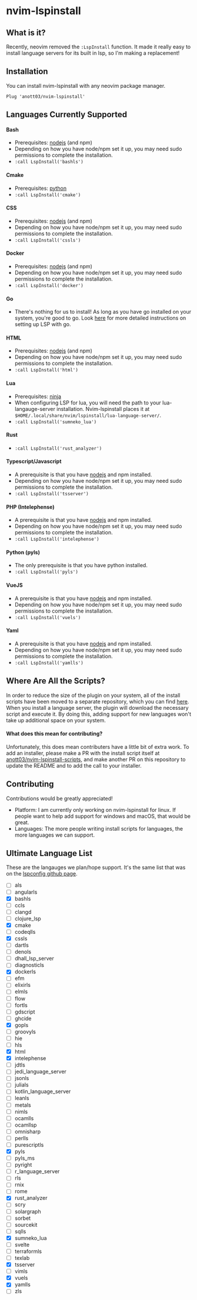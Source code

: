 # nvim-lspinstall
## What is it?
Recently, neovim removed the `:LspInstall` function. It made it really easy to install language servers for its built in lsp, so I'm making a replacement!
## Installation
You can install nvim-lspinstall with any neovim package manager.
```vim
Plug 'anott03/nvim-lspinstall'
```
## Languages Currently Supported
#### Bash
- Prerequisites: [nodejs](https://nodejs.org) (and npm)
- Depending on how you have node/npm set it up, you may need sudo permissions to complete the installation.
- `:call LspInstall('bashls')`
#### Cmake
- Prerequisites: [python](https://www.python.org/)
- `:call LspInstall('cmake')`
#### CSS
- Prerequisites: [nodejs](https://nodejs.org) (and npm)
- Depending on how you have node/npm set it up, you may need sudo permissions to complete the installation.
- `:call LspInstall('cssls')`
#### Docker
- Prerequisites: [nodejs](https://nodejs.org) (and npm)
- Depending on how you have node/npm set it up, you may need sudo permissions to complete the installation.
- `:call LspInstall('docker')`
#### Go
- There's nothing for us to install! As long as you have go installed on your system, you're good to go. Look [here](https://github.com/golang/tools/blob/master/gopls/doc/vim.md) for more detailed instructions on setting up LSP with go.
#### HTML
- Prerequisites: [nodejs](https://nodejs.org) (and npm)
- Depending on how you have node/npm set it up, you may need sudo permissions to complete the installation.
- `:call LspInstall('html')`
#### Lua
- Prerequisites: [ninja](https://github.com/ninja-build/ninja/wiki/Pre-built-Ninja-packages)
- When configuring LSP for lua, you will need the path to your lua-langauge-server installation. Nvim-lspinstall places it at `$HOME/.local/share/nvim/lspinstall/lua-language-server/`.
- `:call LspInstall('sumneko_lua')`
#### Rust
- `:call LspInstall('rust_analyzer')`
#### Typescript/Javascript
- A prerequisite is that you have [nodejs](https://nodejs.org) and npm installed.
- Depending on how you have node/npm set it up, you may need sudo permissions to complete the installation.
- `:call LspInstall('tsserver')`
#### PHP (Intelephense)
- A prerequisite is that you have [nodejs](https://nodejs.org) and npm installed.
- Depending on how you have node/npm set it up, you may need sudo permissions to complete the installation.
- `:call LspInstall('intelephense')`
#### Python (pyls)
- The only prerequisite is that you have python installed.
- `:call LspInstall('pyls')`
#### VueJS
- A prerequisite is that you have [nodejs](https://nodejs.org) and npm installed.
- Depending on how you have node/npm set it up, you may need sudo permissions to complete the installation.
- `:call LspInstall('vuels')`
#### Yaml
- A prerequisite is that you have [nodejs](https://nodejs.org) and npm installed.
- Depending on how you have node/npm set it up, you may need sudo permissions to complete the installation.
- `:call LspInstall('yamlls')`
## Where Are All the Scripts?
In order to reduce the size of the plugin on your system, all of the install scripts have been moved to a separate repository, which you can find [here](https://github.com/anott03/nvim-lspinstall-scripts). When you install a language server, the plugin will download the necessary script and execute it. By doing this, adding support for new languages won't take up additional space on your system.
#### What does this mean for contributing?
Unfortunately, this does mean contributers have a little bit of extra work. To add an installer, please make a PR with the install script itself at [anott03/nvim-lspinstall-scripts](https://github.com/anott03/nvim-lspinstall-scripts), and make another PR on this repository to update the README and to add the call to your installer.
## Contributing
Contributions would be greatly appreciated!
- Platform: I am currently only working on nvim-lspinstall for linux. If people want to help add support for windows and macOS, that would be great.
- Languages: The more people writing install scripts for languages, the more languages we can support.
## Ultimate Language List
These are the langauges we plan/hope support. It's the same list that was on the [lspconfig github page](https://github.com/neovim/nvim-lspconfig).
- [ ] als
- [ ] angularls
- [X] bashls
- [ ] ccls
- [ ] clangd
- [ ] clojure_lsp
- [X] cmake
- [ ] codeqlls
- [X] cssls
- [ ] dartls
- [ ] denols
- [ ] dhall_lsp_server
- [ ] diagnosticls
- [X] dockerls
- [ ] efm
- [ ] elixirls
- [ ] elmls
- [ ] flow
- [ ] fortls
- [ ] gdscript
- [ ] ghcide
- [X] gopls
- [ ] groovyls
- [ ] hie
- [ ] hls
- [X] html
- [X] intelephense
- [ ] jdtls
- [ ] jedi_language_server
- [ ] jsonls
- [ ] julials
- [ ] kotlin_language_server
- [ ] leanls
- [ ] metals
- [ ] nimls
- [ ] ocamlls
- [ ] ocamllsp
- [ ] omnisharp
- [ ] perlls
- [ ] purescriptls
- [X] pyls
- [ ] pyls_ms
- [ ] pyright
- [ ] r_language_server
- [ ] rls
- [ ] rnix
- [ ] rome
- [X] rust_analyzer
- [ ] scry
- [ ] solargraph
- [ ] sorbet
- [ ] sourcekit
- [ ] sqlls
- [X] sumneko_lua
- [ ] svelte
- [ ] terraformls
- [ ] texlab
- [X] tsserver
- [ ] vimls
- [X] vuels
- [X] yamlls
- [ ] zls
